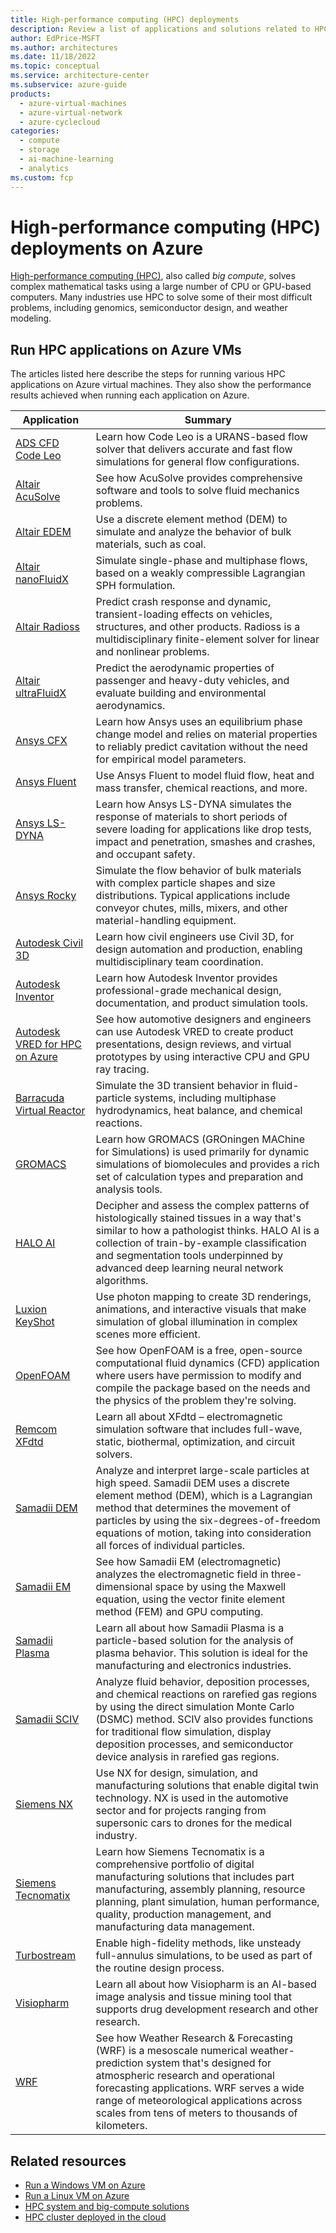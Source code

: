 ```yaml
---
title: High-performance computing (HPC) deployments
description: Review a list of applications and solutions related to HPC deployments.
author: EdPrice-MSFT
ms.author: architectures
ms.date: 11/18/2022
ms.topic: conceptual
ms.service: architecture-center
ms.subservice: azure-guide
products:
  - azure-virtual-machines
  - azure-virtual-network
  - azure-cyclecloud
categories:
  - compute
  - storage
  - ai-machine-learning
  - analytics
ms.custom: fcp
---
```


# High-performance computing (HPC) deployments on Azure

[High-performance computing (HPC)](/azure/architecture/topics/high-performance-computing), also called *big compute*, solves complex mathematical tasks using a large number of CPU or GPU-based computers. Many industries use HPC to solve some of their most difficult problems, including genomics, semiconductor design, and weather modeling.

## Run HPC applications on Azure VMs

The articles listed here describe the steps for running various HPC applications on Azure virtual machines. They also show the performance results achieved when running each application on Azure.

|Application|Summary|
|--|--|
|[ADS CFD Code Leo](hpc-ads-cfd.yml)|Learn how Code Leo is a URANS-based flow solver that delivers accurate and fast flow simulations for general flow configurations.|
|[Altair AcuSolve](hpc-altair-acusolve.yml)|See how AcuSolve provides comprehensive software and tools to solve fluid mechanics problems.|
|[Altair EDEM](altair-edem.yml)|Use a discrete element method (DEM) to simulate and analyze the behavior of bulk materials, such as coal.|
|[Altair nanoFluidX](nanofluidx.yml)|Simulate single-phase and multiphase flows, based on a weakly compressible Lagrangian SPH formulation.|
|[Altair Radioss](altair-radioss.yml)|Predict crash response and dynamic, transient-loading effects on vehicles, structures, and other products. Radioss is a multidisciplinary finite-element solver for linear and nonlinear problems.|
|[Altair ultraFluidX](ultrafluidx.yml)|Predict the aerodynamic properties of passenger and heavy-duty vehicles, and evaluate building and environmental aerodynamics.|
|[Ansys CFX](ansys-cfx.yml)|Learn how Ansys uses an equilibrium phase change model and relies on material properties to reliably predict cavitation without the need for empirical model parameters.|
|[Ansys Fluent](ansys-fluent.yml)|Use Ansys Fluent to model fluid flow, heat and mass transfer, chemical reactions, and more.|
|[Ansys LS-DYNA](ls-dyna.yml)|Learn how Ansys LS-DYNA simulates the response of materials to short periods of severe loading for applications like drop tests, impact and penetration, smashes and crashes, and occupant safety.|
|[Ansys Rocky](ansys-rocky.yml)|Simulate the flow behavior of bulk materials with complex particle shapes and size distributions. Typical applications include conveyor chutes, mills, mixers, and other material-handling equipment.|
|[Autodesk Civil 3D](civil-3d.yml)|Learn how civil engineers use Civil 3D, for design automation and production, enabling multidisciplinary team coordination.|
|[Autodesk Inventor](autodesk-inventor.yml)|Learn how Autodesk Inventor provides professional-grade mechanical design, documentation, and product simulation tools.|
|[Autodesk VRED for HPC on Azure](hpc-autodesk-vred.md)|See how automotive designers and engineers can use Autodesk VRED to create product presentations, design reviews, and virtual prototypes by using interactive CPU and GPU ray tracing.|
|[Barracuda Virtual Reactor](barracuda-virtual-reactor.yml)|Simulate the 3D transient behavior in fluid-particle systems, including multiphase hydrodynamics, heat balance, and chemical reactions.|
|[GROMACS](gromacs.yml)|Learn how GROMACS (GROningen MAChine for Simulations) is used primarily for dynamic simulations of biomolecules and provides a rich set of calculation types and preparation and analysis tools.|
|[HALO AI](indica-labs-halo-ai.yml)|Decipher and assess the complex patterns of histologically stained tissues in a way that's similar to how a pathologist thinks. HALO AI is a collection of train-by-example classification and segmentation tools underpinned by advanced deep learning neural network algorithms.|
|[Luxion KeyShot](luxion-keyshot.yml)|Use photon mapping to create 3D renderings, animations, and interactive visuals that make simulation of global illumination in complex scenes more efficient.|
|[OpenFOAM](openfoam.yml)|See how OpenFOAM is a free, open-source computational fluid dynamics (CFD) application where users have permission to modify and compile the package based on the needs and the physics of the problem they're solving.|
|[Remcom XFdtd](remcom-xfdtd.yml)|Learn all about XFdtd – electromagnetic simulation software that includes full-wave, static, biothermal, optimization, and circuit solvers.|
|[Samadii DEM](samadii-dem.yml)|Analyze and interpret large-scale particles at high speed. Samadii DEM uses a discrete element method (DEM), which is a Lagrangian method that determines the movement of particles by using the six-degrees-of-freedom equations of motion, taking into consideration all forces of individual particles.|
|[Samadii EM](samadii-em.yml)|See how Samadii EM (electromagnetic) analyzes the electromagnetic field in three-dimensional space by using the Maxwell equation, using the vector finite element method (FEM) and GPU computing.|
|[Samadii Plasma](plasma.yml)|Learn all about how Samadii Plasma is a particle-based solution for the analysis of plasma behavior. This solution is ideal for the manufacturing and electronics industries.|
|[Samadii SCIV](samadii-sciv.yml)|Analyze fluid behavior, deposition processes, and chemical reactions on rarefied gas regions by using the direct simulation Monte Carlo (DSMC) method. SCIV also provides functions for traditional flow simulation, display deposition processes, and semiconductor device analysis in rarefied gas regions.|
|[Siemens NX](siemens-nx.yml)|Use NX for design, simulation, and manufacturing solutions that enable digital twin technology. NX is used in the automotive sector and for projects ranging from supersonic cars to drones for the medical industry.|
|[Siemens Tecnomatix](siemens-tecnomatix.yml)|Learn how Siemens Tecnomatix is a comprehensive portfolio of digital manufacturing solutions that includes part manufacturing, assembly planning, resource planning, plant simulation, human performance, quality, production management, and manufacturing data management.|
|[Turbostream](turbostream.yml)|Enable high-fidelity methods, like unsteady full-annulus simulations, to be used as part of the routine design process.|
|[Visiopharm](visiopharm.yml)|Learn all about how Visiopharm is an AI-based image analysis and tissue mining tool that supports drug development research and other research.|
|[WRF](weather-research-forecasting.yml)|See how Weather Research & Forecasting (WRF) is a mesoscale numerical weather-prediction system that's designed for atmospheric research and operational forecasting applications. WRF serves a wide range of meteorological applications across scales from tens of meters to thousands of kilometers.|

## Related resources

- [Run a Windows VM on Azure](/azure/architecture/reference-architectures/n-tier/windows-vm)
- [Run a Linux VM on Azure](/azure/architecture/reference-architectures/n-tier/linux-vm)
- [HPC system and big-compute solutions](/azure/architecture/solution-ideas/articles/big-compute-with-azure-batch)
- [HPC cluster deployed in the cloud](/azure/architecture/solution-ideas/articles/hpc-cluster)
